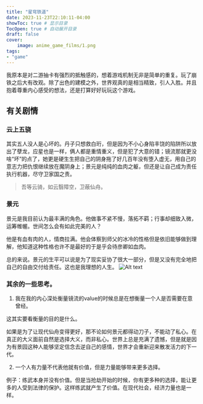 ```yaml
---
title: "星穹铁道"
date: 2023-11-23T22:10:11-04:00
showToc: true # 显示目录
TocOpen: true # 自动展开目录
draft: false
cover:
    image: anime_game_films/1.png
tags: 
- "game"
---
```


我原本是对二游抽卡有强烈的抵触感的，想着游戏机制无非是简单的重复。玩了崩铁之后大有改观。除了出色的建模之外，世界观真的是相当精致，引人入胜。并且抱着尊重内心感受的想法，还是打算好好玩玩这个游戏。

## 有关剧情

### 云上五骁
其实五人没人是心坏的。丹子只想救白珩，但是因为不小心身陷丰饶的陷阱所以放出了孽龙，应星也是一样，俩人都是重情重义，但是犯了大意的错；镜流那就更没啥“坏”的点了，她更是硬生生把自己的阴身拖了好几百年没有堕入虚无，用自己的意志力把仇恨继续放在魔阴身上；景元是纯纯的血肉之躯，但还是让自己成为责任执行机器，尽守卫家国之责。

> 吾等云骑，如云翳障空，卫蔽仙舟。

### 景元
景元是我目前认为最丰满的角色。他做事不紧不慢，落拓不羁；行事却细致入微，运筹帷幄。世间怎么会有如此完美的人？

他是有血有肉的人，情商拉满。他会体察到师父的冰冷的性格但是依旧能够做到理解，他知道这种性格也许不是最好的于是乎会待彦卿如血肉。

总的来说。景元的生平可以说是为了现实妥协了很大一部分，但是又没有完全地把自己的自由交付给责任。这也是我理想的人生。
![Alt text](image.png)

### 其余的**一些思考**。
1. 我在我的内心深处衡量镜流的value的时候总是在想衡量一个人是否需要在意曾经。

这其实要看衡量的目的是什么。

如果是为了让现代仙舟变得更好，那不论如何景元都得动刀子，不能动了私心。在真正的大义面前自然是选择大义，而非私心。世界上总是充满了遗憾，但是就是因为有景园这种人能够坚定信念去逆自己的感情，世界才会重新迎来散发活力的下一代。

2. 一个人有力量不代表他就有价值，但是力量能够带来更多选择。

例子：练武本身并没有价值。但是当抢劫开始的时候，你有更多种的选择，能让更多的人受到法律的保护。这样练武就产生了价值。在现代社会，经济力量也是一样。